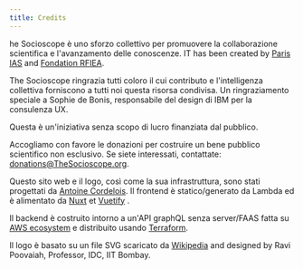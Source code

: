 ```yaml
---
title: Credits
---
```


he Socioscope è uno sforzo collettivo per promuovere la collaborazione scientifica e l'avanzamento delle conoscenze. IT has been created by [Paris IAS](https://www.paris-iea.fr) and [Fondation RFIEA](http://rfiea.fr/en).

The Socioscope ringrazia tutti coloro il cui contributo e l'intelligenza collettiva forniscono a tutti noi questa risorsa condivisa. Un ringraziamento speciale a Sophie de Bonis, responsabile del design di IBM per la consulenza UX.

Questa è un'iniziativa senza scopo di lucro finanziata dal pubblico.

Accogliamo con favore le donazioni per costruire un bene pubblico scientifico non esclusivo. Se siete interessati, contattate: [donations@TheSocioscope.org](mailto:donations@TheSocioscope.org).

Questo sito web e il logo, così come la sua infrastruttura, sono stati progettati da [Antoine Cordelois](https://www.linkedin.com/in/antoine-cordelois/?locale=en_US). Il frontend è statico/generato da Lambda ed è alimentato da [Nuxt](https://nuxtjs.org/) et [Vuetify](http://vuetifyjs.com) .

Il backend è costruito intorno a un'API graphQL senza server/FAAS fatta su [AWS ecosystem](https://aws.amazon.com/) e distribuito usando [Terraform](https://www.terraform.io/).

Il logo è basato su un file SVG scaricato da [Wikipedia](https://en.wikipedia.org/wiki/File:Heart-hand-shake.svg) and designed by Ravi Poovaiah, Professor, IDC, IIT Bombay.
